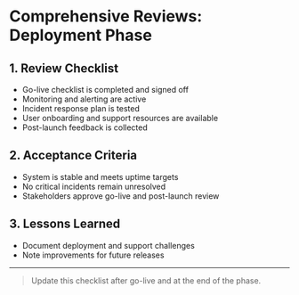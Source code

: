 # Comprehensive Reviews: Deployment Phase

## 1. Review Checklist
- Go-live checklist is completed and signed off
- Monitoring and alerting are active
- Incident response plan is tested
- User onboarding and support resources are available
- Post-launch feedback is collected

## 2. Acceptance Criteria
- System is stable and meets uptime targets
- No critical incidents remain unresolved
- Stakeholders approve go-live and post-launch review

## 3. Lessons Learned
- Document deployment and support challenges
- Note improvements for future releases

---

> Update this checklist after go-live and at the end of the phase.
